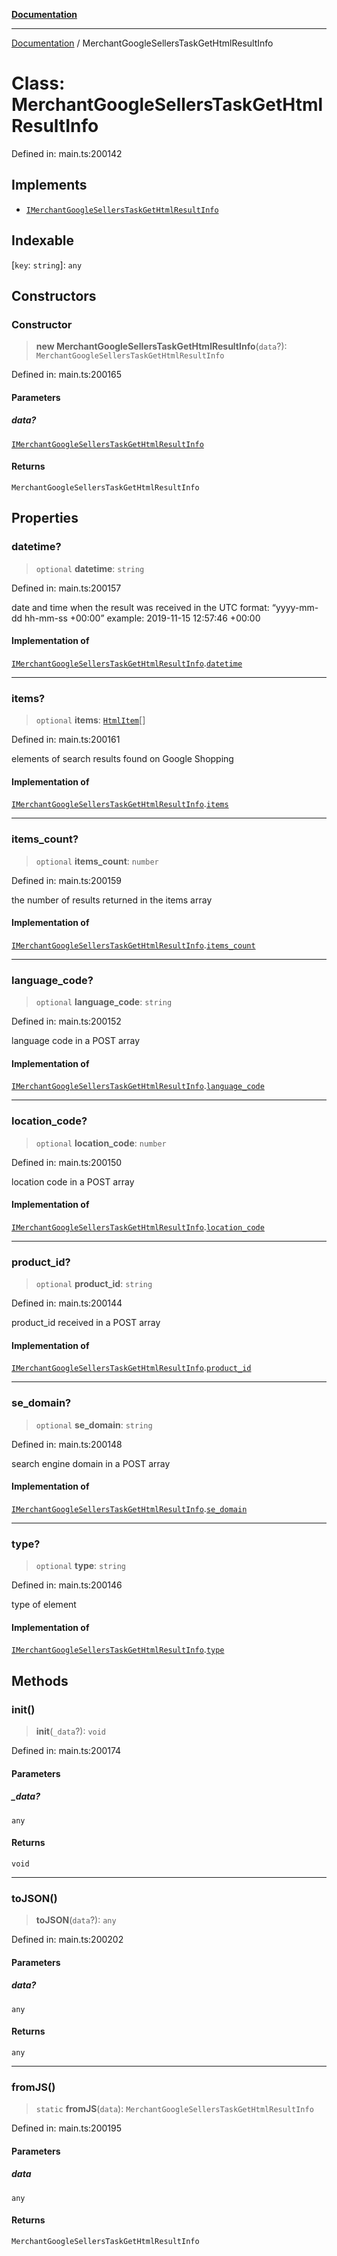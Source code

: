 [**Documentation**](../README.md)

***

[Documentation](../README.md) / MerchantGoogleSellersTaskGetHtmlResultInfo

# Class: MerchantGoogleSellersTaskGetHtmlResultInfo

Defined in: main.ts:200142

## Implements

- [`IMerchantGoogleSellersTaskGetHtmlResultInfo`](../interfaces/IMerchantGoogleSellersTaskGetHtmlResultInfo.md)

## Indexable

\[`key`: `string`\]: `any`

## Constructors

### Constructor

> **new MerchantGoogleSellersTaskGetHtmlResultInfo**(`data`?): `MerchantGoogleSellersTaskGetHtmlResultInfo`

Defined in: main.ts:200165

#### Parameters

##### data?

[`IMerchantGoogleSellersTaskGetHtmlResultInfo`](../interfaces/IMerchantGoogleSellersTaskGetHtmlResultInfo.md)

#### Returns

`MerchantGoogleSellersTaskGetHtmlResultInfo`

## Properties

### datetime?

> `optional` **datetime**: `string`

Defined in: main.ts:200157

date and time when the result was received
in the UTC format: “yyyy-mm-dd hh-mm-ss +00:00”
example:
2019-11-15 12:57:46 +00:00

#### Implementation of

[`IMerchantGoogleSellersTaskGetHtmlResultInfo`](../interfaces/IMerchantGoogleSellersTaskGetHtmlResultInfo.md).[`datetime`](../interfaces/IMerchantGoogleSellersTaskGetHtmlResultInfo.md#datetime)

***

### items?

> `optional` **items**: [`HtmlItem`](HtmlItem.md)[]

Defined in: main.ts:200161

elements of search results found on Google Shopping

#### Implementation of

[`IMerchantGoogleSellersTaskGetHtmlResultInfo`](../interfaces/IMerchantGoogleSellersTaskGetHtmlResultInfo.md).[`items`](../interfaces/IMerchantGoogleSellersTaskGetHtmlResultInfo.md#items)

***

### items\_count?

> `optional` **items\_count**: `number`

Defined in: main.ts:200159

the number of results returned in the items array

#### Implementation of

[`IMerchantGoogleSellersTaskGetHtmlResultInfo`](../interfaces/IMerchantGoogleSellersTaskGetHtmlResultInfo.md).[`items_count`](../interfaces/IMerchantGoogleSellersTaskGetHtmlResultInfo.md#items_count)

***

### language\_code?

> `optional` **language\_code**: `string`

Defined in: main.ts:200152

language code in a POST array

#### Implementation of

[`IMerchantGoogleSellersTaskGetHtmlResultInfo`](../interfaces/IMerchantGoogleSellersTaskGetHtmlResultInfo.md).[`language_code`](../interfaces/IMerchantGoogleSellersTaskGetHtmlResultInfo.md#language_code)

***

### location\_code?

> `optional` **location\_code**: `number`

Defined in: main.ts:200150

location code in a POST array

#### Implementation of

[`IMerchantGoogleSellersTaskGetHtmlResultInfo`](../interfaces/IMerchantGoogleSellersTaskGetHtmlResultInfo.md).[`location_code`](../interfaces/IMerchantGoogleSellersTaskGetHtmlResultInfo.md#location_code)

***

### product\_id?

> `optional` **product\_id**: `string`

Defined in: main.ts:200144

product_id received in a POST array

#### Implementation of

[`IMerchantGoogleSellersTaskGetHtmlResultInfo`](../interfaces/IMerchantGoogleSellersTaskGetHtmlResultInfo.md).[`product_id`](../interfaces/IMerchantGoogleSellersTaskGetHtmlResultInfo.md#product_id)

***

### se\_domain?

> `optional` **se\_domain**: `string`

Defined in: main.ts:200148

search engine domain in a POST array

#### Implementation of

[`IMerchantGoogleSellersTaskGetHtmlResultInfo`](../interfaces/IMerchantGoogleSellersTaskGetHtmlResultInfo.md).[`se_domain`](../interfaces/IMerchantGoogleSellersTaskGetHtmlResultInfo.md#se_domain)

***

### type?

> `optional` **type**: `string`

Defined in: main.ts:200146

type of element

#### Implementation of

[`IMerchantGoogleSellersTaskGetHtmlResultInfo`](../interfaces/IMerchantGoogleSellersTaskGetHtmlResultInfo.md).[`type`](../interfaces/IMerchantGoogleSellersTaskGetHtmlResultInfo.md#type)

## Methods

### init()

> **init**(`_data`?): `void`

Defined in: main.ts:200174

#### Parameters

##### \_data?

`any`

#### Returns

`void`

***

### toJSON()

> **toJSON**(`data`?): `any`

Defined in: main.ts:200202

#### Parameters

##### data?

`any`

#### Returns

`any`

***

### fromJS()

> `static` **fromJS**(`data`): `MerchantGoogleSellersTaskGetHtmlResultInfo`

Defined in: main.ts:200195

#### Parameters

##### data

`any`

#### Returns

`MerchantGoogleSellersTaskGetHtmlResultInfo`
